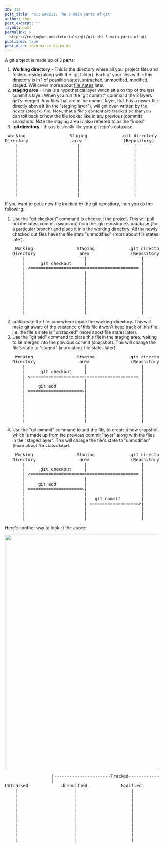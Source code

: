 ```yaml
---
ID: 331
post_title: 'Git &#8211; The 3 main parts of git'
author: sher
post_excerpt: ""
layout: post
permalink: >
  https://codingbee.net/tutorials/git/git-the-3-main-parts-of-git
published: true
post_date: 2015-03-22 00:00:00
---
```

A git project is made up of 3 parts:


<ol>
	<li><strong>Working directory</strong> - This is the directory where all your project files and folders reside (along with the .git folder). Each of your files within this directory is in 1 of possible states, untracked, unmodified, modified, staged. Will cover more about <a href="http://codingbee.net/tutorials/git/git-file-states/" title="Git - File states">file states</a> later.</li>
	<li><strong>staging area</strong> - This is a hypothetical layer which sit's on top of the last commit's layer. When you run the "git commit" command the 2 layers get's merged. Any files that are in the commit layer, that has a newer file directly above it (in the "staging layer"), will get over-written by the newer (staged) file. Note, that a file's content are tracked so that you can roll back to how the file looked like in any previous (commits) snapshots. Note the staging area is also referred to as  the "index"</li>
	<li><strong>.git directory</strong> - this is basically like your git repo's database. </li>
</ol>



<pre>
 Working                 Staging             .git directory 
Directory                 area                (Repository)
    |                       |                     |
    |                       |                     |
    |                       |                     |
    |                       |                     |
    |                       |                     |
    |                       |                     |
    |                       |                     |
    |                       |                     |
    |                       |                     |
    |                       |                     |
    |                       |                     |
</pre> 


If you want to get a new file tracked by the git repository, then you do the following: 

<ol>
	<li>Use the "git checkout" command to checkout the project. This will pull out the latest commit (snapshot) from the .git repositorie's database (for a particular branch) and place it into the working directory. All the newly checked out files have the file state "unmodified" (more about file states later).

<pre>
 Working                 Staging             .git directory 
Directory                 area                (Repository)
    |                       |                     |
    |      git checkout     |                     |
    | <========================================== |
    |                       |                     |
    |                       |                     |
    |                       |                     |
    |                       |                     |
    |                       |                     |
    |                       |                     |
    |                       |                     |
    |                       |                     |
    |                       |                     |
</pre> 


</li>
        <li>add/create the file somewhere inside the working-directory. This will make git aware of the existence of this file it won't keep track of this file. i.e. the file's state is "untracked" (more about file states later).</li>
	<li>Use the "git add" command to place this file in the staging area, waiting to be merged into the previous commit (snapshot). This will change the file's state to "staged" (more about file states later).

<pre>
 Working                 Staging             .git directory 
Directory                 area                (Repository)
    |                       |                     |
    |      git checkout     |                     |
    | <========================================== |
    |                       |                     |
    |     git add           |                     |
    | =====================>|                     |
    |                       |                     |
    |                       |                     |
    |                       |                     |
    |                       |                     |
    |                       |                     |
    |                       |                     |
</pre> 



</li>
	<li>Use the "git commit" command to add the file, to create a new snapshot which is made up from the previous commit "layer" along with the files in the "staged layer". This will change the file's state to "unmodified" (more about file states later).

<pre>
 Working                 Staging             .git directory 
Directory                 area                (Repository)
    |                       |                     |
    |      git checkout     |                     |
    | <========================================== |
    |                       |                     |
    |     git add           |                     |
    | =====================>|                     |
    |                       |                     |
    |                       |   git commit        |
    |                       | ===================>|
    |                       |                     |
    |                       |                     |
    |                       |                     |
</pre> 


</li>
</ol>


 Here's another way to look at the above:

<a href="http://codingbee.net/wp-content/uploads/2015/03/Ne1EPj7.png"><img src="http://codingbee.net/wp-content/uploads/2015/03/Ne1EPj7.png" alt="" width="1024" height="768" class="alignnone size-full wp-image-3529" /></a>











<pre>
                  |----------------------Tracked----------------------------| 
                  |                                                         |
Untracked             Unmodified             Modified                Staged 
    |                      |                     |                     |
    |                      |                     |                     |
    |                      |                     |                     |
    |                      |                     |                     |
    |                      |                     |                     |
    |                      |                     |                     |
    |                      |                     |                     |
    |                      |                     |                     |
    |                      |                     |                     |
    |                      |                     |                     |
    |                      |                     |                     |
</pre>
